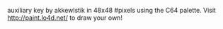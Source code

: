 auxiliary key by akkewlstik in 48x48 #pixels using the C64 palette. Visit http://paint.lo4d.net/ to draw your own! 